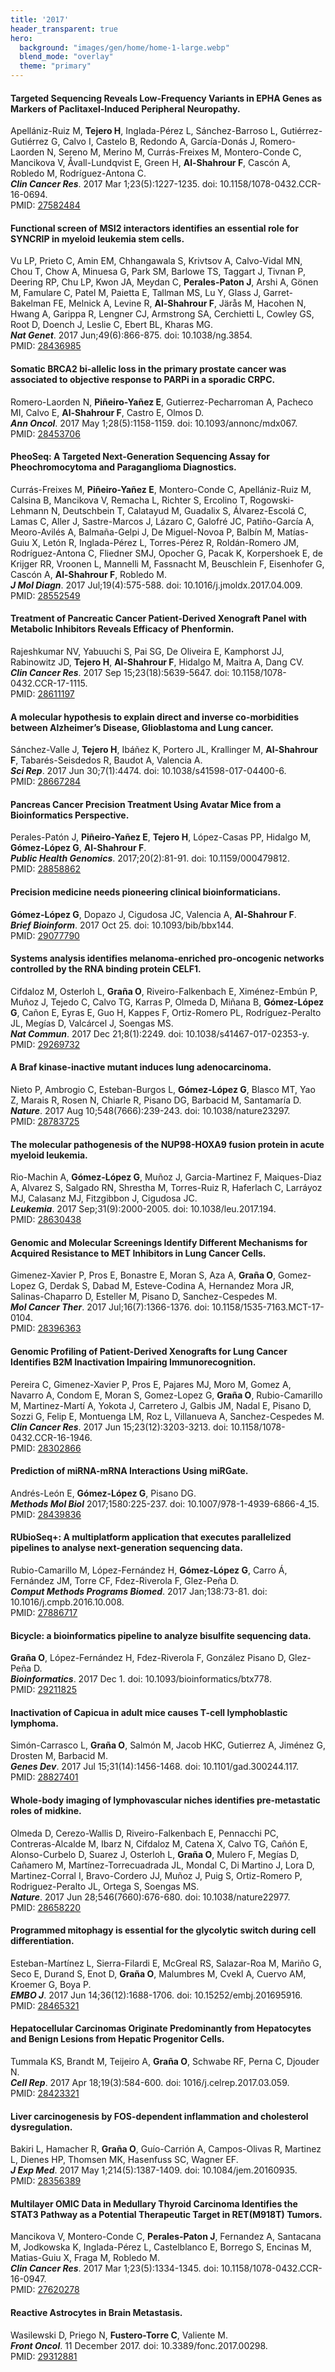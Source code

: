 ```yaml
---
title: '2017'
header_transparent: true
hero:
  background: "images/gen/home/home-1-large.webp"
  blend_mode: "overlay"
  theme: "primary"
---
```


#### Targeted Sequencing Reveals Low-Frequency Variants in EPHA Genes as Markers of Paclitaxel-Induced Peripheral Neuropathy.
Apellániz-Ruiz M, **Tejero H**, Inglada-Pérez L, Sánchez-Barroso L, Gutiérrez-Gutiérrez G, Calvo I, Castelo B, Redondo A, García-Donás J, Romero-Laorden N, Sereno M, Merino M, Currás-Freixes M, Montero-Conde C, Mancikova V, Åvall-Lundqvist E, Green H, **Al-Shahrour F**, Cascón A, Robledo M, Rodríguez-Antona C.  
***Clin Cancer Res***. 2017 Mar 1;23(5):1227-1235. doi: 10.1158/1078-0432.CCR-16-0694.  
PMID: [27582484](https://pubmed.ncbi.nlm.nih.gov/27582484/)

#### Functional screen of MSI2 interactors identifies an essential role for SYNCRIP in myeloid leukemia stem cells.
Vu LP, Prieto C, Amin EM, Chhangawala S, Krivtsov A, Calvo-Vidal MN, Chou T, Chow A, Minuesa G, Park SM, Barlowe TS, Taggart J, Tivnan P, Deering RP, Chu LP, Kwon JA, Meydan C, **Perales-Paton J**, Arshi A, Gönen M, Famulare C, Patel M, Paietta E, Tallman MS, Lu Y, Glass J, Garret-Bakelman FE, Melnick A, Levine R, **Al-Shahrour F**, Järås M, Hacohen N, Hwang A, Garippa R, Lengner CJ, Armstrong SA,  Cerchietti L, Cowley GS, Root D, Doench J, Leslie C, Ebert BL, Kharas MG.  
***Nat Genet***. 2017 Jun;49(6):866-875. doi: 10.1038/ng.3854.  
PMID: [28436985](https://pubmed.ncbi.nlm.nih.gov/28436985/)

#### Somatic BRCA2 bi-allelic loss in the primary prostate cancer was associated to objective response to PARPi in a sporadic CRPC.
Romero-Laorden N, **Piñeiro-Yañez E**, Gutierrez-Pecharroman A, Pacheco MI, Calvo E, **Al-Shahrour F**, Castro E, Olmos D.  
***Ann Oncol***. 2017 May 1;28(5):1158-1159. doi: 10.1093/annonc/mdx067.  
PMID: [28453706](https://pubmed.ncbi.nlm.nih.gov/28453706/)

#### PheoSeq: A Targeted Next-Generation Sequencing Assay for Pheochromocytoma and Paraganglioma Diagnostics.
Currás-Freixes M, **Piñeiro-Yañez E**, Montero-Conde C, Apellániz-Ruiz M, Calsina B, Mancikova V, Remacha L, Richter S, Ercolino T, Rogowski-Lehmann N, Deutschbein T, Calatayud M, Guadalix S, Álvarez-Escolá C, Lamas C, Aller J, Sastre-Marcos J,  Lázaro C, Galofré JC, Patiño-García A, Meoro-Avilés A, Balmaña-Gelpi J, De Miguel-Novoa P, Balbín M, Matías-Guiu X, Letón R, Inglada-Pérez L, Torres-Pérez R, Roldán-Romero JM, Rodríguez-Antona C, Fliedner SMJ, Opocher G, Pacak K, Korpershoek E, de Krijger RR, Vroonen L, Mannelli M, Fassnacht M, Beuschlein F, Eisenhofer G, Cascón A, **Al-Shahrour F**, Robledo M.  
***J Mol Diagn***. 2017 Jul;19(4):575-588. doi: 10.1016/j.jmoldx.2017.04.009.  
PMID: [28552549](https://pubmed.ncbi.nlm.nih.gov/28552549/)

#### Treatment of Pancreatic Cancer Patient-Derived Xenograft Panel with Metabolic Inhibitors Reveals Efficacy of Phenformin.
Rajeshkumar NV, Yabuuchi S, Pai SG, De Oliveira E, Kamphorst JJ, Rabinowitz JD, **Tejero H**, **Al-Shahrour F**, Hidalgo M, Maitra A, Dang CV.  
***Clin Cancer Res***. 2017 Sep 15;23(18):5639-5647. doi: 10.1158/1078-0432.CCR-17-1115.  
PMID: [28611197](https://pubmed.ncbi.nlm.nih.gov/28611197/)

#### A molecular hypothesis to explain direct and inverse co-morbidities between Alzheimer’s Disease, Glioblastoma and Lung cancer.
Sánchez-Valle J, **Tejero H**, Ibáñez K, Portero JL, Krallinger M, **Al-Shahrour F**, Tabarés-Seisdedos R, Baudot A, Valencia A.  
***Sci Rep***. 2017 Jun 30;7(1):4474. doi: 10.1038/s41598-017-04400-6.  
PMID: [28667284](https://pubmed.ncbi.nlm.nih.gov/28667284/)

#### Pancreas Cancer Precision Treatment Using Avatar Mice from a Bioinformatics Perspective.
Perales-Patón J, **Piñeiro-Yañez E**, **Tejero H**, López-Casas PP, Hidalgo M, **Gómez-López G**, **Al-Shahrour F**.  
***Public Health Genomics***. 2017;20(2):81-91. doi: 10.1159/000479812.  
PMID: [28858862](https://pubmed.ncbi.nlm.nih.gov/28858862/)

#### Precision medicine needs pioneering clinical bioinformaticians.
**Gómez-López G**, Dopazo J, Cigudosa JC, Valencia A, **Al-Shahrour F**.  
***Brief Bioinform***. 2017 Oct 25. doi: 10.1093/bib/bbx144.  
PMID: [29077790](https://pubmed.ncbi.nlm.nih.gov/29077790/)

#### Systems analysis identifies melanoma-enriched pro-oncogenic networks controlled by the RNA binding protein CELF1.
Cifdaloz M, Osterloh L, **Graña O**, Riveiro-Falkenbach E, Ximénez-Embún P, Muñoz J, Tejedo C, Calvo TG, Karras P, Olmeda D, Miñana B, **Gómez-López G**, Cañon E, Eyras E, Guo H, Kappes F, Ortiz-Romero PL, Rodríguez-Peralto JL, Megías D, Valcárcel J, Soengas MS.  
***Nat Commun***. 2017 Dec 21;8(1):2249. doi: 10.1038/s41467-017-02353-y.  
PMID: [29269732](https://pubmed.ncbi.nlm.nih.gov/29269732/)

#### A Braf kinase-inactive mutant induces lung adenocarcinoma.
Nieto P, Ambrogio C, Esteban-Burgos L, **Gómez-López G**, Blasco MT, Yao Z, Marais R, Rosen N, Chiarle R, Pisano DG, Barbacid M, Santamaría D.  
***Nature***. 2017 Aug 10;548(7666):239-243. doi: 10.1038/nature23297.  
PMID: [28783725](https://pubmed.ncbi.nlm.nih.gov/28783725/)

#### The molecular pathogenesis of the NUP98-HOXA9 fusion protein in acute myeloid leukemia.
Rio-Machin A, **Gómez-López G**, Muñoz J, Garcia-Martinez F, Maiques-Diaz A, Alvarez S, Salgado RN, Shrestha M, Torres-Ruiz R, Haferlach C, Larráyoz MJ, Calasanz MJ, Fitzgibbon J, Cigudosa JC.  
***Leukemia***. 2017 Sep;31(9):2000-2005. doi: 10.1038/leu.2017.194.  
PMID: [28630438](https://pubmed.ncbi.nlm.nih.gov/28630438/)

#### Genomic and Molecular Screenings Identify Different Mechanisms for Acquired Resistance to MET Inhibitors in Lung Cancer Cells.
Gimenez-Xavier P, Pros E, Bonastre E, Moran S, Aza A, **Graña O**, Gomez-Lopez G, Derdak S, Dabad M, Esteve-Codina A, Hernandez Mora JR, Salinas-Chaparro D, Esteller M, Pisano D, Sanchez-Cespedes M.  
***Mol Cancer Ther***. 2017 Jul;16(7):1366-1376. doi: 10.1158/1535-7163.MCT-17-0104.  
PMID: [28396363](https://pubmed.ncbi.nlm.nih.gov/28396363/)

#### Genomic Profiling of Patient-Derived Xenografts for Lung Cancer Identifies B2M Inactivation Impairing Immunorecognition.
Pereira C, Gimenez-Xavier P, Pros E, Pajares MJ, Moro M, Gomez A, Navarro A, Condom E, Moran S, Gomez-Lopez G, **Graña O**, Rubio-Camarillo M, Martinez-Martí A, Yokota J, Carretero J, Galbis JM, Nadal E, Pisano D, Sozzi G, Felip E, Montuenga LM, Roz L, Villanueva A, Sanchez-Cespedes M.  
***Clin Cancer Res***. 2017 Jun 15;23(12):3203-3213. doi: 10.1158/1078-0432.CCR-16-1946.  
PMID: [28302866](https://pubmed.ncbi.nlm.nih.gov/28302866/)

#### Prediction of miRNA-mRNA Interactions Using miRGate.
Andrés-León E, **Gómez-López G**, Pisano DG.  
***Methods Mol Biol*** 2017;1580:225-237. doi: 10.1007/978-1-4939-6866-4_15.  
PMID: [28439836](https://pubmed.ncbi.nlm.nih.gov/28439836/)

#### RUbioSeq+: A multiplatform application that executes parallelized pipelines to analyse next-generation sequencing data.
Rubio-Camarillo M, López-Fernández H, **Gómez-López G**, Carro Á, Fernández JM, Torre CF, Fdez-Riverola F, Glez-Peña D.  
***Comput Methods Programs Biomed***. 2017 Jan;138:73-81. doi: 10.1016/j.cmpb.2016.10.008.  
PMID: [27886717](https://pubmed.ncbi.nlm.nih.gov/27886717/)

#### Bicycle: a bioinformatics pipeline to analyze bisulfite sequencing data.
**Graña O**, López-Fernández H, Fdez-Riverola F, González Pisano D, Glez-Peña D.  
***Bioinformatics***. 2017 Dec 1. doi: 10.1093/bioinformatics/btx778.  
PMID: [29211825](https://pubmed.ncbi.nlm.nih.gov/29211825/)

#### Inactivation of Capicua in adult mice causes T-cell lymphoblastic lymphoma.
Simón-Carrasco L, **Graña O**, Salmón M, Jacob HKC, Gutierrez A, Jiménez G, Drosten M, Barbacid M.  
***Genes Dev***. 2017 Jul 15;31(14):1456-1468. doi: 10.1101/gad.300244.117.  
PMID: [28827401](https://pubmed.ncbi.nlm.nih.gov/28827401/)

#### Whole-body imaging of lymphovascular niches identifies pre-metastatic roles of midkine.
Olmeda D, Cerezo-Wallis D, Riveiro-Falkenbach E, Pennacchi PC, Contreras-Alcalde M, Ibarz N, Cifdaloz M, Catena X, Calvo TG, Cañón E, Alonso-Curbelo D, Suarez J, Osterloh L, **Graña O**, Mulero F, Megías D, Cañamero M, Martínez-Torrecuadrada JL, Mondal C, Di Martino J, Lora D, Martinez-Corral I, Bravo-Cordero JJ, Muñoz J, Puig S, Ortiz-Romero P, Rodriguez-Peralto JL, Ortega S, Soengas MS.  
***Nature***. 2017 Jun 28;546(7660):676-680. doi: 10.1038/nature22977.  
PMID: [28658220](https://pubmed.ncbi.nlm.nih.gov/28658220/)

#### Programmed mitophagy is essential for the glycolytic switch during cell differentiation.
Esteban-Martínez L, Sierra-Filardi E, McGreal RS, Salazar-Roa M, Mariño G, Seco E, Durand S, Enot D, **Graña O**, Malumbres M, Cvekl A, Cuervo AM, Kroemer G, Boya P.  
***EMBO J***. 2017 Jun 14;36(12):1688-1706. doi: 10.15252/embj.201695916.  
PMID: [28465321](https://pubmed.ncbi.nlm.nih.gov/28465321/)

#### Hepatocellular Carcinomas Originate Predominantly from Hepatocytes and Benign Lesions from Hepatic Progenitor Cells.
Tummala KS, Brandt M, Teijeiro A, **Graña O**, Schwabe RF, Perna C, Djouder N.  
***Cell Rep***. 2017 Apr 18;19(3):584-600. doi: 1016/j.celrep.2017.03.059.  
PMID: [28423321](https://pubmed.ncbi.nlm.nih.gov/28423321/)

#### Liver carcinogenesis by FOS-dependent inflammation and cholesterol dysregulation.
Bakiri L, Hamacher R, **Graña O**, Guío-Carrión A, Campos-Olivas R, Martinez L, Dienes HP, Thomsen MK, Hasenfuss SC, Wagner EF.  
***J Exp Med***. 2017 May 1;214(5):1387-1409. doi: 10.1084/jem.20160935.  
PMID: [28356389](https://pubmed.ncbi.nlm.nih.gov/28356389/)

#### Multilayer OMIC Data in Medullary Thyroid Carcinoma Identifies the STAT3 Pathway as a Potential Therapeutic Target in RET(M918T) Tumors.
Mancikova V, Montero-Conde C, **Perales-Paton J**, Fernandez A, Santacana M, Jodkowska K, Inglada-Pérez L, Castelblanco E, Borrego S, Encinas M, Matias-Guiu X, Fraga M, Robledo M.  
***Clin Cancer Res***. 2017 Mar 1;23(5):1334-1345. doi: 10.1158/1078-0432.CCR-16-0947.  
PMID: [27620278](https://pubmed.ncbi.nlm.nih.gov/27620278/)

#### Reactive Astrocytes in Brain Metastasis.
Wasilewski D, Priego N, **Fustero-Torre C**, Valiente M.  
***Front Oncol***. 11 December 2017. doi: 10.3389/fonc.2017.00298.  
PMID: [29312881](https://pubmed.ncbi.nlm.nih.gov/29312881/)
